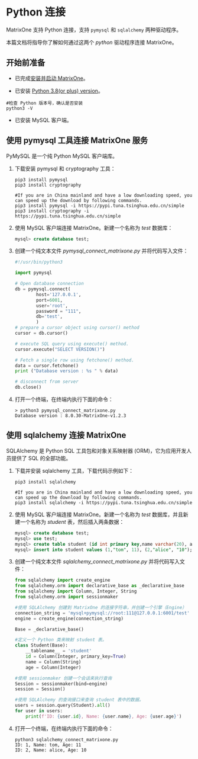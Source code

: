# Python 连接

MatrixOne 支持 Python 连接，支持 `pymysql` 和 `sqlalchemy` 两种驱动程序。

本篇文档将指导你了解如何通过这两个 *python* 驱动程序连接 MatrixOne。

## 开始前准备

- 已完成[安装并启动 MatrixOne](../../Get-Started/install-standalone-matrixone.md)。

- 已安装 [Python 3.8(or plus) version](https://www.python.org/downloads/)。

```
#检查 Python 版本号，确认是否安装
python3 -V
```

- 已安装 MySQL 客户端。

## 使用 pymysql 工具连接 MatrixOne 服务

PyMySQL 是一个纯 Python MySQL 客户端库。

1. 下载安装 pymysql 和 cryptography 工具：

    ```
    pip3 install pymysql
    pip3 install cryptography

    #If you are in China mainland and have a low downloading speed, you can speed up the download by following commands.
    pip3 install pymysql -i https://pypi.tuna.tsinghua.edu.cn/simple
    pip3 install cryptography -i https://pypi.tuna.tsinghua.edu.cn/simple
    ```

2. 使用 MySQL 客户端连接 MatrixOne。新建一个名称为 *test* 数据库：

    ```sql
    mysql> create database test;
    ```

3. 创建一个纯文本文件 *pymysql_connect_matrixone.py* 并将代码写入文件：

    ```python
    #!/usr/bin/python3

    import pymysql

    # Open database connection
    db = pymysql.connect(
            host='127.0.0.1',
	        port=6001,
            user='root',
            password = "111",
            db='test',
            )
    # prepare a cursor object using cursor() method
    cursor = db.cursor()

    # execute SQL query using execute() method.
    cursor.execute("SELECT VERSION()")

    # Fetch a single row using fetchone() method.
    data = cursor.fetchone()
    print ("Database version : %s " % data)

    # disconnect from server
    db.close()

    ```

4. 打开一个终端，在终端内执行下面的命令：

    ```
    > python3 pymysql_connect_matrixone.py
    Database version : 8.0.30-MatrixOne-v1.2.3
    ```

## 使用 sqlalchemy 连接 MatrixOne

SQLAlchemy 是 Python SQL 工具包和对象关系映射器 (ORM)，它为应用开发人员提供了 SQL 的全部功能。

1. 下载并安装 sqlalchemy 工具，下载代码示例如下：

    ```
    pip3 install sqlalchemy

    #If you are in China mainland and have a low downloading speed, you can speed up the download by following commands.
    pip3 install sqlalchemy -i https://pypi.tuna.tsinghua.edu.cn/simple
    ```

2. 使用 MySQL 客户端连接 MatrixOne。新建一个名称为 *test* 数据库，并且新建一个名称为 *student* 表，然后插入两条数据：

    ```sql
    mysql> create database test;
    mysql> use test;
    mysql> create table student (id int primary key,name varchar(20), age int);
    mysql> insert into student values (1,"tom", 11), (2,"alice", "10");
    ```

3. 创建一个纯文本文件 *sqlalchemy_connect_matrixone.py* 并将代码写入文件：

    ```python
    from sqlalchemy import create_engine
    from sqlalchemy.orm import declarative_base as _declarative_base
    from sqlalchemy import Column, Integer, String
    from sqlalchemy.orm import sessionmaker

    #使用 SQLAlchemy 创建到 MatrixOne 的连接字符串，并创建一个引擎（Engine）
    connection_string = 'mysql+pymysql://root:111@127.0.0.1:6001/test'
    engine = create_engine(connection_string)

    Base = _declarative_base()

    #定义一个 Python 类来映射 student 表。
    class Student(Base):
        __tablename__ = 'student'
        id = Column(Integer, primary_key=True)
        name = Column(String)
        age = Column(Integer)

    #使用 sessionmaker 创建一个会话来执行查询
    Session = sessionmaker(bind=engine)
    session = Session()

    #使用 SQLAlchemy 的查询接口来查询 student 表中的数据。
    users = session.query(Student).all()
    for user in users:
        print(f'ID: {user.id}, Name: {user.name}, Age: {user.age}')
    ```

4. 打开一个终端，在终端内执行下面的命令：

    ```
    python3 sqlalchemy_connect_matrixone.py
    ID: 1, Name: tom, Age: 11
    ID: 2, Name: alice, Age: 10
    ```
